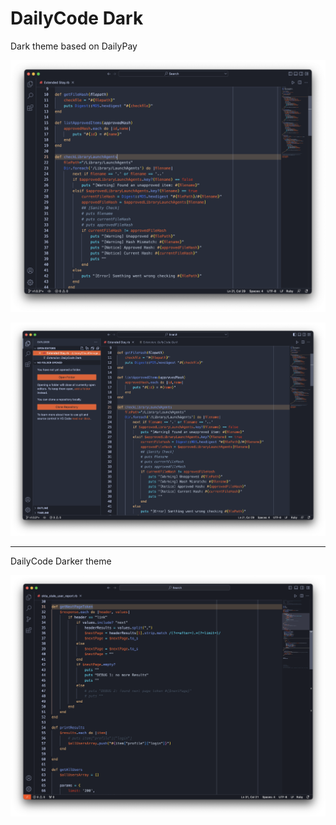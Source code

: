 # DailyCode Dark

Dark theme based on DailyPay

![001](support/001.png)

![002](support/002.png)


---
DailyCode Darker theme

![004](support/004.png)